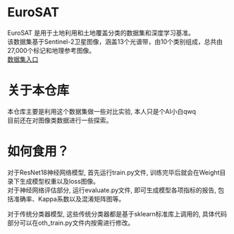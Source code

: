# EuroSAT
EuroSAT 是用于土地利用和土地覆盖分类的数据集和深度学习基准。  
该数据集基于Sentinel-2卫星图像，涵盖13个光谱带，由10个类别组成，总共由27,000个标记和地理参考图像。  
[数据集入口](https://github.com/phelber/EuroSAT)

# 关于本仓库
本仓库主要是利用这个数据集做一些对比实验, 本人只是个AI小白qwq  
目前还在对图像类数据进行一些探索。

# 如何食用？
对于ResNet18神经网络模型, 首先运行train.py文件, 训练完毕后就会在Weight目录下生成模型权重以及loss图像。  
对于神经网络评估部分, 运行evaluate.py文件, 即可生成模型各项指标的报告, 包括准确率、Kappa系数以及混淆矩阵图等。  

对于传统分类器模型, 这些传统分类器都是基于sklearn标准库上调用的, 具体代码部分可以在oth_train.py文件内按需进行修改。  

